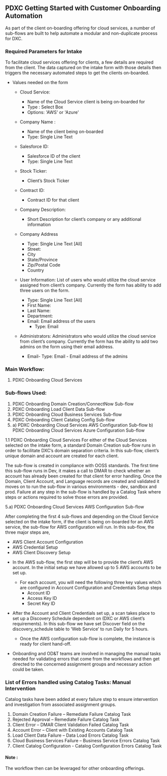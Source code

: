 ## PDXC Getting Started with Customer Onboarding Automation

As part of the client on-boarding offering for cloud services, a number of sub-flows are built to help automate a modular and non-duplicate process for DXC. 

### Required Parameters for Intake

To facilitate cloud services offering for clients, a few details are required from the client. The data captured on the intake form with those details then triggers the necessary automated steps to get the clients on-boarded. 

* Values needed on the form
  - Cloud Service:
    - Name of the Cloud Service client is being on-boarded for
    - Type : Select Box 
    - Options: 'AWS' or 'Azure'
    
  - Company Name : 
    - Name of the client being on-boarded
    - Type: Single Line Text
    
  - Salesforce ID: 
    - Salesforce ID of the client 
    - Type: Single Line Text 

  - Stock Ticker: 
    - Client’s Stock Ticker 
    
  - Contract ID: 
    - Contract ID for that client

  - Company Description:
    - Short Description for client’s company or any additional information

  - Company Address
    - Type: Single Line Text [All]
    - Street:
    - City
    - State/Province
    - Zip/Postal Code
    - Country

  - User Information: List of users who would utilize the cloud service assigned from client’s company. Currently the form has ability to add three users on the form. 
    - Type: Single Line Text [All]
    - First Name:
    - Last Name:
    - Department:
    - Email: Email address of the users
      - Type: Email
      
  - Administrators: Administrators who would utilize the cloud service from client’s company. Currently the form has the ability to add two admins on the form using their email address. 
    - Email- Type: Email - Email address of the admins 
    
### Main Workflow:
1. PDXC Onboarding Cloud Services

### Sub-flows Used: 
1. PDXC Onboarding Domain Creation/ConnectNow Sub-flow
2. PDXC Onboarding Load Client Data Sub-flow
3. PDXC Onboarding Cloud Business Services Sub-flow
4. PDXC Onboarding Client Catalog Config Sub-flow
5. a) PDXC Onboarding Cloud Services AWS Configuration Sub-flow
   b) PDXC Onboarding Cloud Services Azure Configuration Sub-flow
   
1.1  PDXC Onboarding Cloud Services
For either of the Cloud Services selected on the intake form, a standard Domain Creation sub-flow runs in order to facilitate DXC’s domain separation criteria. In this sub-flow, client’s unique domain and account are created for each client.

The sub-flow is created in compliance with OOSS standards. The first time this sub-flow runs in Dev, it makes a call to DMAR to check whether an account has already been created for that client for error handling. Once the Domain, Client Account, and Language records are created and validated it moves on to run the sub-flow in various environments - dev, sandbox and prod.
Failure at any step in the sub-flow is handled by a Catalog Task where steps or actions required to solve those errors are provided.

5.a) PDXC Onboarding Cloud Services AWS Configuration Sub-flow

After completing the first 4 sub-flows and depending on the Cloud Service selected on the intake form, if the client is being on-boarded for an AWS service, the sub-flow for AWS configuration will run. In this sub-flow, the three major steps are,
 
 - AWS Client Account Configuration 
 - AWS Credential Setup
 - AWS Client Discovery Setup
 
 * In the AWS sub-flow, the first step will be to provide the client’s AWS account. In the initial setup we have allowed up to 5 AWS accounts to be set up.
   - For each account, you will need the following three key values which are configured in Account Configuration and Credentials Setup steps
     - Account ID
     - Access Key ID
     - Secret Key ID
     
 * After the Account and Client Credentials set up, a scan takes place to set up a Discovery Schedule dependent on (DXC or AWS client’s requirements). In this sub-flow we have set Discover field on the discovery_schedule table to ‘Web Service’ to run Daily for 5 hours. 
   - Once the AWS configuration sub-flow is complete, the instance is ready for client hand-off. 
   
 * Onboarding and OD&T teams are involved in managing the manual tasks needed for validating errors that come from the workflows and then get directed to the concerned assignment groups and necessary action could be taken. 
 
 ### List of Errors handled using **Catalog Tasks**: Manual Intervention 
 
Catalog tasks have been added at every failure step to ensure intervention and investigation from associated assignment groups. 
  1. Domain Creation Failure – Remediate Failure Catalog Task
  2. Rejected Approval – Remediate Failure Catalog Task
  3. Client Error – DMAR Client Validation Failed Catalog Task
  4. Account Error – Client with Existing Accounts Catalog Task
  5. Load Client Data Failure – Data Load Errors Catalog Task
  6. Cloud Business Services Failure – Business Service Errors Catalog Task
  7. Client Catalog Configuration - Catalog Configuration Errors Catalog Task
  
#### Note : 
The workflow then can be leveraged for other onboarding offerings. 




